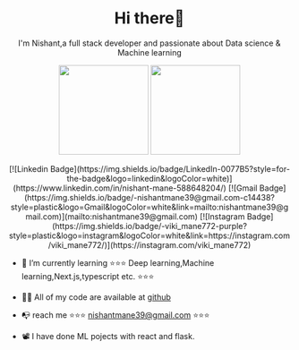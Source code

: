 <h1 align="center">Hi there👋</h1>
<p align="center">
   I'm Nishant,a full stack developer and passionate about Data science & Machine learning
</p>
<p align="center"> <img src="https://octodex.github.com/images/daftpunktocat-thomas.gif" height="160px" width="160px"> <img src="https://octodex.github.com/images/daftpunktocat-guy.gif" height="160px" width="160px"> </p>

<p align="center">
[![Linkedin Badge](https://img.shields.io/badge/LinkedIn-0077B5?style=for-the-badge&logo=linkedin&logoColor=white)](https://www.linkedin.com/in/nishant-mane-588648204/)
[![Gmail Badge](https://img.shields.io/badge/-nishantmane39@gmail.com-c14438?style=plastic&logo=Gmail&logoColor=white&link=mailto:nishantmane39@gmail.com)](mailto:nishantmane39@gmail.com)
[![Instagram Badge](https://img.shields.io/badge/-viki_mane772-purple?style=plastic&logo=instagram&logoColor=white&link=https://instagram.com/viki_mane772/)](https://instagram.com/viki_mane772)
</p>

- 🎈 I’m currently learning  ⭐⭐⭐ Deep learning,Machine learning,Next.js,typescript etc. ⭐⭐⭐

- 📓🥡 All of my code are available at [github](https://github.com/vikrantmane7781?tab=repositories)

- 📭 reach me ⭐⭐⭐ nishantmane39@gmail.com ⭐⭐⭐

- 📽️ I have done ML pojects with react and flask. 
